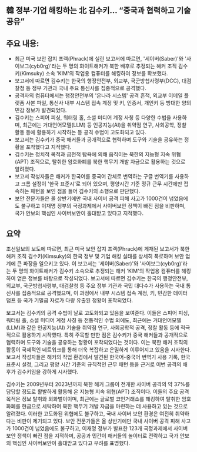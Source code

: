 ## 韓 정부·기업 해킹하는 北 김수키… “중국과 협력하고 기술 공유”

## 주요 내용:
*   최근 미국 보안 잡지 프랙(Phrack)에 실린 보고서에 따르면, '세이버(Saber)'와 '사이보그(cyb0rg)'라는 두 명의 화이트해커가 북한 배후로 추정되는 해커 조직 김수키(Kimsuky) 소속 'KIM'의 작업용 컴퓨터를 해킹하여 정보를 확보했다.
*   보고서에 따르면 김수키는 한국의 행정안전부, 외교부, 국군방첩사령부(DCC), 대검찰청 등 정부 기관과 국내 주요 통신사를 집중적으로 공격했다.
*   공격자의 컴퓨터에서는 행정안전부의 '온나라 시스템' 공격 흔적, 외교부 이메일 플랫폼 사본 파일, 통신사 내부 시스템 접속 계정 및 키, 인증서, 개인키 등 방대한 양의 민감 정보가 발견되었다.
*   김수키는 스피어 피싱, 워터링 홀, 소셜 미디어 계정 사칭 등 다양한 수법을 사용하며, 최근에는 거대언어모델(LLM) 등 인공지능(AI)을 취약점 연구, 사회공학, 정찰 활동 등에 활용하기 시작하는 등 공격 수법이 고도화되고 있다.
*   보고서는 김수키가 중국 해커들과 공개적으로 협력하며 도구와 기술을 공유하는 정황을 포착했다고 지적했다.
*   김수키는 정치적 목적과 금전적 탐욕에 의해 움직이는 북한의 지능형 지속 위협(APT) 조직으로, 탈취한 암호화폐를 북한 핵무기 개발 자금으로 활용하는 것으로 알려졌다.
*   보고서 작성자들은 해커가 한국어를 중국어 간체로 번역하는 구글 번역기를 사용하고 크롬 설정이 '한국 표준시'로 되어 있으며, 평양시간 기준 정규 근무 시간에만 접속하는 패턴을 보인 점을 들어 김수키의 소행으로 판단했다.
*   보안 전문가들은 올 상반기에만 국내 사이버 공격 피해 사고가 1000건이 넘었음에도 불구하고 이재명 정부의 국정과제에서 사이버보안 정책이 빠진 점을 비판하며, 국가 안보의 핵심인 사이버보안이 홀대받고 있다고 지적했다.

## 요약
조선일보의 보도에 따르면, 최근 미국 보안 잡지 프랙(Phrack)에 게재된 보고서가 북한 해커 조직 김수키(Kimsuky)의 한국 정부 및 기업 해킹 실태를 상세히 폭로하며 보안 업계에 큰 파장을 일으키고 있다. 이 보고서는 '세이버(Saber)'와 '사이보그(cyb0rg)'라는 두 명의 화이트해커가 김수키 소속으로 추정되는 해커 'KIM'의 작업용 컴퓨터를 해킹하여 얻은 정보를 바탕으로 작성되었다. 보고서에 따르면 김수키는 한국의 행정안전부, 외교부, 국군방첩사령부, 대검찰청 등 주요 정부 기관과 국민 대다수가 사용하는 국내 통신사를 집중적으로 공격했으며, 이 과정에서 내부 시스템 접속 계정, 키, 민감한 데이터 덤프 등 국가 기밀급 자료가 다량 유출된 정황이 포착되었다.

보고서는 김수키의 공격 수법이 날로 고도화되고 있음을 보여준다. 이들은 스피어 피싱, 워터링 홀, 소셜 미디어 계정 사칭 등 전통적인 수법 외에도, 최근에는 거대언어모델(LLM)과 같은 인공지능(AI) 기술을 취약점 연구, 사회공학적 공격, 정찰 활동 등에 적극적으로 활용하기 시작했다. 특히 주목할 만한 점은 김수키가 중국 해커들과 공개적으로 협력하며 도구와 기술을 공유하는 정황이 포착되었다는 것이다. 이는 북한 해커 조직의 활동이 국제적인 네트워크를 통해 더욱 복잡하고 은밀하게 이루어지고 있음을 시사한다. 보고서 작성자들은 해커의 작업 환경에서 발견된 한국어-중국어 번역기 사용 기록, 한국 표준시 설정, 그리고 평양 시간 기준의 규칙적인 근무 패턴 등을 근거로 이번 공격의 배후가 김수키임을 강하게 시사했다.

김수키는 2009년부터 2023년까지 북한 해커 그룹이 전개한 사이버 공격의 약 37%를 담당할 정도로 활발하게 활동해 온 지능형 지속 위협(APT) 조직이다. 이들의 주요 공격 목적은 정보 탈취와 외화벌이이며, 최근에는 글로벌 코인거래소를 해킹하여 탈취한 암호화폐를 현금으로 세탁하여 북한 핵무기 개발 자금을 마련하는 데 사용하고 있는 것으로 알려졌다. 이러한 고도화된 위협에도 불구하고, 국내 사이버 보안 환경은 여전히 취약하다는 비판이 제기되고 있다. 보안 전문가들은 올 상반기에만 국내 사이버 공격 피해 사고가 1000건이 넘었음에도 불구하고, 이재명 정부가 발표한 123개 국정과제에서 사이버보안 정책이 빠진 점을 지적하며, 공공과 민간이 해커들의 놀이터로 전락하고 국가 안보의 핵심인 사이버보안이 홀대받고 있다고 우려를 표명했다.